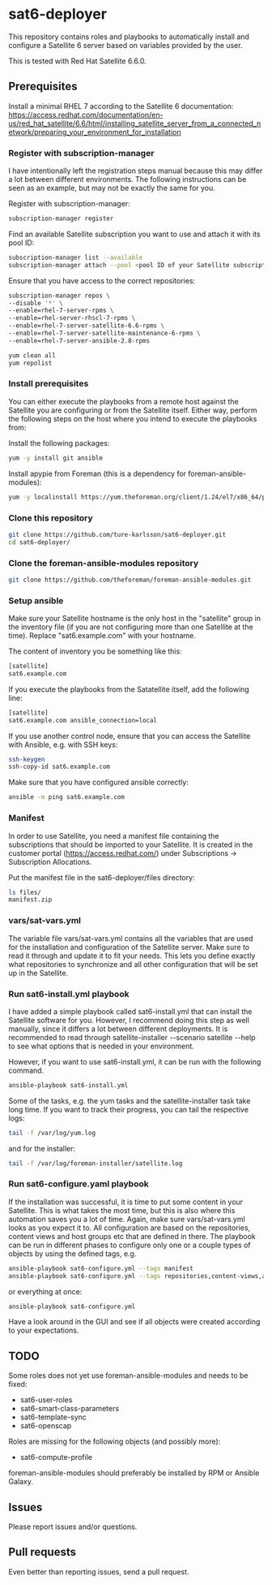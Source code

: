 # sat6-deployer
This repository contains roles and playbooks to automatically install and configure a Satellite 6 server based on variables provided by the user.

This is tested with Red Hat Satellite 6.6.0.

## Prerequisites
Install a minimal RHEL 7 according to the Satellite 6 documentation: https://access.redhat.com/documentation/en-us/red_hat_satellite/6.6/html/installing_satellite_server_from_a_connected_network/preparing_your_environment_for_installation 

### Register with subscription-manager
I have intentionally left the registration steps manual because this may differ a lot between different environments. The following instructions can be seen as an example, but may not be exactly the same for you.

Register with subscription-manager:
```bash
subscription-manager register
```

Find an available Satellite subscription you want to use and attach it with its pool ID:
```bash
subscription-manager list --available
subscription-manager attach --pool <pool ID of your Satellite subscription>
```

Ensure that you have access to the correct repositories:
```bash
subscription-manager repos \
--disable '*' \
--enable=rhel-7-server-rpms \
--enable=rhel-server-rhscl-7-rpms \
--enable=rhel-7-server-satellite-6.6-rpms \
--enable=rhel-7-server-satellite-maintenance-6-rpms \
--enable=rhel-7-server-ansible-2.8-rpms

yum clean all
yum repolist
```

### Install prerequisites

You can either execute the playbooks from a remote host against the Satellite you are configuring or from the Satellite itself. Either way, perform the following steps on the host where you intend to execute the playbooks from:

Install the following packages:
```bash
yum -y install git ansible
```

Install apypie from Foreman (this is a dependency for foreman-ansible-modules):
```bash
yum -y localinstall https://yum.theforeman.org/client/1.24/el7/x86_64/python2-apypie-0.2.1-1.el7.noarch.rpm
```

### Clone this repository
```bash
git clone https://github.com/ture-karlsson/sat6-deployer.git
cd sat6-deployer/
```

### Clone the foreman-ansible-modules repository
```bash
git clone https://github.com/theforeman/foreman-ansible-modules.git
```

### Setup ansible

Make sure your Satellite hostname is the only host in the "satellite" group in the inventory file (if you are not configuring more than one Satellite at the time). Replace "sat6.example.com" with your hostname.

The content of inventory you be something like this:
```bash
[satellite]
sat6.example.com
```

If you execute the playbooks from the Satatellite itself, add the following line:
```bash
[satellite]
sat6.example.com ansible_connection=local
```

If you use another control node, ensure that you can access the Satellite with Ansible, e.g. with SSH keys:
```bash
ssh-keygen
ssh-copy-id sat6.example.com
```

Make sure that you have configured ansible correctly:
```bash
ansible -m ping sat6.example.com
```

### Manifest

In order to use Satellite, you need a manifest file containing the subscriptions that should be imported to your Satellite. It is created in the customer portal (https://access.redhat.com/) under Subscriptions -> Subscription Allocations.

Put the manifest file in the sat6-deployer/files directory: 
```bash
ls files/
manifest.zip
```

### vars/sat-vars.yml
The variable file vars/sat-vars.yml contains all the variables that are used for the installation and configuration of the Satellite server. Make sure to read it through and update it to fit your needs. This lets you define exactly what repositories to synchronize and all other configuration that will be set up in the Satellite.

### Run sat6-install.yml playbook

I have added a simple playbook called sat6-install.yml that can install the Satellite software for you. However, I recommend doing this step as well manually, since it differs a lot between different deployments. It is recommended to read through satellite-installer --scenario satellite --help to see what options that is needed in your environment.

However, if you want to use sat6-install.yml, it can be run with the following command.
```bash
ansible-playbook sat6-install.yml
```
Some of the tasks, e.g. the yum tasks and the satellite-installer task take long time. If you want to track their progress, you can tail the respective logs:
```bash
tail -f /var/log/yum.log
```
and for the installer:
```bash
tail -f /var/log/foreman-installer/satellite.log
```

### Run sat6-configure.yaml playbook
If the installation was successful, it is time to put some content in your Satellite. This is what takes the most time, but this is also where this automation saves you a lot of time. Again, make sure vars/sat-vars.yml looks as you expect it to. All configuration are based on the repositories, content views and host groups etc that are defined in there. The playbook can be run in different phases to configure only one or a couple types of objects by using the defined tags, e.g.

```bash
ansible-playbook sat6-configure.yml --tags manifest
ansible-playbook sat6-configure.yml --tags repositories,content-views,activation-keys
```
or everything at once:
```bash
ansible-playbook sat6-configure.yml
```

Have a look around in the GUI and see if all objects were created according to your expectations.

## TODO
Some roles does not yet use foreman-ansible-modules and needs to be fixed:
- sat6-user-roles
- sat6-smart-class-parameters
- sat6-template-sync
- sat6-openscap

Roles are missing for the following objects (and possibly more):
- sat6-compute-profile

foreman-ansible-modules should preferably be installed by RPM or Ansible Galaxy.
## Issues
Please report issues and/or questions.

## Pull requests
Even better than reporting issues, send a pull request.
